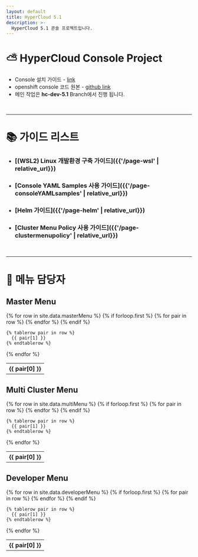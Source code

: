 ```yaml
---
layout: default
title: HyperCloud 5.1
description: >-
  HyperCloud 5.1 콘솔 프로젝트입니다.
---
```


# ⛅ HyperCloud Console Project

- Console 설치 가이드 - [link](https://github.com/tmax-cloud/install-console)
- openshift console 코드 원본 - [github link](https://github.com/openshift/console/tree/release-4.5)
- 메인 작업은 **hc-dev-5.1** Branch에서 진행 됩니다.

<br/>

---

# 📚 가이드 리스트

- ### [(WSL2) Linux 개발환경 구축 가이드]({{'/page-wsl' | relative_url}})
- ### [Console YAML Samples 사용 가이드]({{'/page-consoleYAMLsamples' | relative_url}})
- ### [Helm 가이드]({{'/page-helm' | relative_url}})
- ### [Cluster Menu Policy 사용 가이드]({{'/page-clustermenupolicy' | relative_url}})
<br/>

---

# 🧐 메뉴 담당자

<div class="menuHandlerTable-container">
<div class="inner-vertical-container">
<h2>Master Menu</h2>
<table class="inline-table">
  {% for row in site.data.masterMenu %}
    {% if forloop.first %}
    <tr>
      {% for pair in row %}
        <th>{{ pair[0] }}</th>
      {% endfor %}
    </tr>
    {% endif %}

    {% tablerow pair in row %}
      {{ pair[1] }}
    {% endtablerow %}

{% endfor %}

</table>

<h2>Multi Cluster Menu</h2>
<table class="inline-table">
  {% for row in site.data.multiMenu %}
    {% if forloop.first %}
    <tr>
      {% for pair in row %}
        <th>{{ pair[0] }}</th>
      {% endfor %}
    </tr>
    {% endif %}

    {% tablerow pair in row %}
      {{ pair[1] }}
    {% endtablerow %}

{% endfor %}

</table>
</div>

<div class="inner-vertical-container">
<h2>Developer Menu</h2>
<table class="inline-table">
  {% for row in site.data.developerMenu %}
    {% if forloop.first %}
    <tr>
      {% for pair in row %}
        <th>{{ pair[0] }}</th>
      {% endfor %}
    </tr>
    {% endif %}

    {% tablerow pair in row %}
      {{ pair[1] }}
    {% endtablerow %}

{% endfor %}

</table>
</div>

</div>
